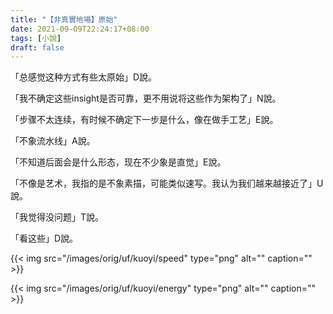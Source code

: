 ```yaml
---
title: "【非真實地場】原始"
date: 2021-09-09T22:24:17+08:00
tags: [小說]
draft: false
---
```


「总感觉这种方式有些太原始」D說。

「我不确定这些insight是否可靠，更不用说将这些作为架构了」N說。

「步骤不太连续，有时候不确定下一步是什么，像在做手工艺」E說。

「不象流水线」A說。

「不知道后面会是什么形态，现在不少象是直觉」E說。

「不像是艺术，我指的是不象素描，可能类似速写。我认为我们越来越接近了」U說。

「我觉得没问题」T說。

「看这些」D說。

{{< img src="/images/orig/uf/kuoyi/speed" type="png" alt="" caption="" >}}

{{< img src="/images/orig/uf/kuoyi/energy" type="png" alt="" caption="" >}}